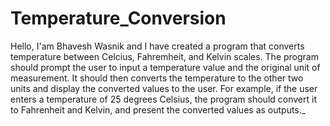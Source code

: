 # Temperature_Conversion
Hello, I'am Bhavesh Wasnik and I have created a program that converts temperature between Celcius, Fahremheit, and Kelvin scales. The program should prompt the user to input a temperature value and the original unit of measurement. It should then converts the temperature to the other two units and display the converted values to the user. For example, if the user enters a temperature of 25 degrees Celsius, the program should convert it to Fahrenheit and Kelvin, and present the converted values as outputs._
